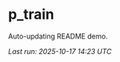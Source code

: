 # p_train

Auto-updating README demo.

<!--START_SECTION:status-->
_Last run: 2025-10-17 14:23 UTC_
<!--END_SECTION:status-->





















































































































































































































































































































































































































































































































































































































































































































































































































































































































































































































































































































































































































































































